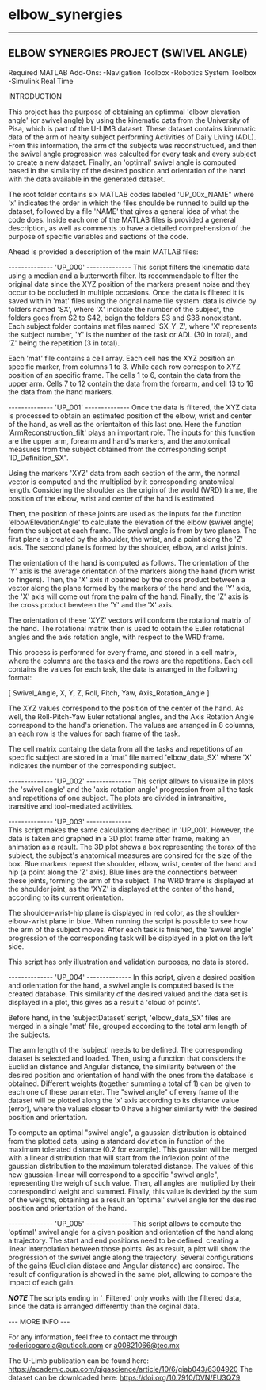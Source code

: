 # elbow_synergies

--------------------------------------
ELBOW SYNERGIES PROJECT (SWIVEL ANGLE)
--------------------------------------

Required MATLAB Add-Ons:
-Navigation Toolbox
-Robotics System Toolbox
-Simulink Real Time

INTRODUCTION

This project has the purpose of obtaining an optimmal 'elbow elevation angle' (or swivel angle) by using the kinematic
data from the University of Pisa, which is part of the U-LIMB dataset. These dataset contains kinematic data of the arm
of healty subject performing Activities of Daily Living (ADL). From this information, the arm of the subjects was
reconstructued, and then the swivel angle progression was calculted for every task and every subject to create a new dataset. 
Finally, an 'optimal' swivel angle is computed based in the similarity of the desired position and orientation  of the hand
with the data available in the generated dataset.

The root folder contains six MATLAB codes labeled 'UP_00x_NAME" where 'x' indicates the order in which the files
shoulde be runned to build up the dataset, followed by a file 'NAME' that gives a general idea of what the code does.
Inside each one of the MATLAB files is provided a general description, as well as comments to have a detailed
comprehension of the purpose of specific variables and sections of the code.

Ahead is provided a description of the main MATLAB files:

-------------- 'UP_000' -------------- 
This script filters the kinematic data using a median and a butterworth filter. Its recommendable to filter the
original data since the XYZ position of the markers present noise and they occur to be occluded in multiple occasions. 
Once the data is filtered it is saved with in 'mat' files using the orignal name file system: data is divide by 
folders named 'SX', where 'X' indicate the number of the subject, the folders goes from S2 to S42, beign the folders 
S3 and S38 nonexistant. Each subject folder contains mat files named 'SX_Y_Z', where 'X' represents the subject number, 
'Y' is the number of the task or ADL (30 in total), and 'Z' being the repetition (3 in total).

Each 'mat' file contains a cell array. Each cell has the XYZ position an specific marker, from columns 1 to 3. While
each row correspon to XYZ position of an specific frame. The cells 1 to 6, contain the data from the upper arm. 
Cells 7 to 12 contain the data from the forearm, and cell 13 to 16 the data from the hand markers.

-------------- 'UP_001' -------------- 
Once the data is filtered, the XYZ data is processed to obtain an estimated position of the elbow, wrist and center of 
the hand, as well as the orientaiton of this last one. Here the function 'ArmReconstruction_filt' plays an important role. 
The inputs for this function are the upper arm, forearm and hand's markers, and the anotomical measures from the subject 
obtained from the corresponding script 'ID_Definition_SX".

Using the markers 'XYZ' data from each section of the arm, the normal vector is computed and the multiplied by it 
corresponding anatomical length. Considering the shoulder as the origin of the world (WRD) frame, the position 
of the elbow, wrist and center of the hand is estimated.

Then, the position of these joints are used as the inputs for the function 'elbowElevationAngle' to calculate the elevation
of the elbow (swivel angle) from the subject at each frame. The swivel angle is from by two planes. The first plane is 
created by the shoulder, the wrist, and a point along the 'Z' axis. The second plane is formed by the shoulder, elbow, and
wrist joints.

The orientation of the hand is computed as follows. The orientation of the 'Y' axis is the average orientation of the markers
along the hand (from wrist to fingers). Then, the 'X' axis if obatined by the cross product between a vector along 
the plane formed by the markers of the hand and the 'Y' axis, the 'X' axis will come out from the palm of the hand. Finally,
the 'Z' axis is the cross product bewteen the 'Y' and the 'X' axis.

The orientation of these 'XYZ' vectors will conform the rotational matrix of the hand. The rotational matrix then is used
to obtain the Euler rotational angles and the axis rotation angle, with respect to the WRD frame.

This process is performed for every frame, and stored in a cell matrix, where the columns are the tasks and the rows are 
the repetitions. Each cell contains the values for each task, the data is arranged in the following format:

[ Swivel_Angle, X, Y, Z, Roll, Pitch, Yaw, Axis_Rotation_Angle ]

The XYZ values correspond to the position of the center of the hand. As well, the Roll-Pitch-Yaw Euler rotational
angles, and the Axis Rotation Angle correspond to the hand's orienation. The values are arranged in 8 columns, an each row
is the values for each frame of the task.

The cell matrix containg the data from all the tasks and repetitions of an specific subject are stored in a 'mat' file named
'elbow_data_SX' where 'X' indicates the number of the corresponding subject.

-------------- 'UP_002' -------------- 
This script allows to visualize in plots the 'swivel angle' and the 'axis rotation angle' progression from all the task and
repetitions of one subject. The plots are divided in intransitive, transitive and tool-mediated activities.

-------------- 'UP_003' --------------  
This script makes the same calculations decribed in 'UP_001'. However, the data is taken and graphed in a 3D plot frame
after frame, making an animation as a result. The 3D plot shows a box representing the torax of the subject, the subject's
anatomical measures are consired for the size of the box. Blue markers represt the shoulder, elbow, wrist, center of the hand
and hip (a point along the 'Z' axis). Blue lines are the connections between these joints, forming the arm of the subject.
The WRD frame is displayed at the shoulder joint, as the 'XYZ' is displayed at the center of the hand, according to
its current orientation.

The shoulder-wrist-hip plane is displayed in red color, as the shoulder-elbow-wrist plane in blue. When running the script
is possible to see how the arm of the subject moves. After each task is finished, the 'swivel angle' progression of the
corresponding task will be displayed in a plot on the left side.

This script has only illustration and validation purposes, no data is stored.

-------------- 'UP_004' -------------- 
In this script, given a desired position and orientation for the hand, a swivel angle is computed based is the created
database. This similarity of the desired valued and the data set is displayed in a plot, this gives as a result a 
'cloud of points'.

Before hand, in the 'subjectDataset' script, 'elbow_data_SX' files are merged in a single 'mat' file, grouped according to
the total arm length of the subjects.

The arm length of the 'subject' needs to be defined. The corresponding dataset is selected and loaded. Then, using a 
function that considers the Euclidian distance and Angular distance, the similarity between of the desired position 
and orientation of hand with the ones from the database is obtained. Different weights (together summing a total of 1) can be 
given to each one of these parameter. The "swivel angle" of every frame of the dataset will be plotted along the 'x' axis 
according to its distance value (error), where the values closer to 0 have a higher similarity with the desired 
position and orientation.

To compute an optimal "swivel angle", a gaussian distribution is obtained from the plotted data, using a standard deviation
in function of the maximum tolerated distance (0.2 for example). This gaussian will be merged with a linear distribution that
will start from the inflexion point of the gaussian distribution to the maximum tolerated distance. The values of this new 
gaussian-linear will correspond to a specific "swivel angle", representing the weigh of such value. 
Then, all angles are mutiplied by their correspondind weight and summed. Finally, this value is devided by the sum of the 
weigths, obtaining as a result an 'optimal' swivel angle for the desired position and orientation of the hand.

-------------- 'UP_005' -------------- 
This script allows to compute the 'optimal' swivel angle for a given position and orientation of the hand along a trajectory. 
The start and end positions need to be defined, creating a linear interpolation between those points.
As as result, a plot will show the progression of the swivel angle along the trajectory. Several configurations of the
gains (Euclidian distace and Angular distance) are consired. The result of configuration is showed in the same plot, 
allowing to compare the impact of each gain. 

***NOTE***
The scripts ending in '_Filtered' only works with the filtered data, since the data is arranged differently than the
orginal data.


--- MORE INFO ---

For any information, feel free to contact me through <rodericogarcia@outlook.com> or <a00821066@tec.mx>

The U-Limb publication can be found here: https://academic.oup.com/gigascience/article/10/6/giab043/6304920
The dataset can be downloaded here: https://doi.org/10.7910/DVN/FU3QZ9
